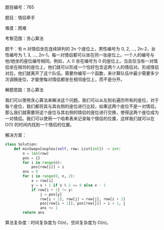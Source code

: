 题目编号：765

题目：情侣牵手

难度：困难

考察范围：贪心算法

题干：有 n 对情侣坐在连续排列的 2n 个座位上，男性编号为 0, 2, ..., 2n-2，女性编号为 1, 3, ..., 2n-1。每一对情侣都可以坐在同一张座位上。一个人的编号与他/她坐的座位编号相同。例如，人 0 坐在编号为 0 的座位上。当且仅当有一对情侣坐在相邻的座位上，他们就可以形成一个恰好包含这两个人的情侣对。形成情侣对后，他们就离开了这个队伍。需要你编写一个函数，来计算队伍中最少需要多少次调换座位，才能使每对情侣都坐在相邻座位上，而不是分开。

解题思路：贪心算法

我们可以使用贪心算法来解决这个问题。我们可以从左到右遍历所有的座位，对于每个座位，我们都将其与其右侧的座位进行比较，如果这两个座位不是一对情侣，那么我们就需要将这个座位与其右侧的情侣的座位进行交换，使得这两个座位成为一对情侣。我们可以使用一个哈希表来记录每个情侣的位置，这样我们就可以在 O(1) 的时间内找到一个情侣的位置。

解决方案：

```python
class Solution:
    def minSwapsCouples(self, row: List[int]) -> int:
        n = len(row)
        pos = {}
        for i in range(n):
            pos[row[i]] = i
        ans = 0
        for i in range(0, n, 2):
            x = row[i]
            y = x + 1 if x % 2 == 0 else x - 1
            if row[i + 1] != y:
                j = pos[y]
                row[i + 1], row[j] = row[j], row[i + 1]
                pos[row[i + 1]], pos[row[j]] = i + 1, j
                ans += 1
        return ans
```

算法复杂度：时间复杂度为 O(n)，空间复杂度为 O(n)。